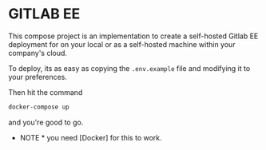 # GITLAB EE

This compose project is an implementation to create a self-hosted Gitlab EE deployment for on your local or as a self-hosted machine within your company's cloud.

To deploy, its as easy as copying the `.env.example` file and modifying it to your preferences.

Then hit the command

```bash
docker-compose up
```

and you're good to go.

* NOTE * you need [Docker] for this to work.
